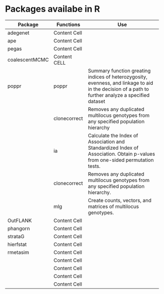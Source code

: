 Packages availabe in R
========

Package         | Functions    | Use
----------------| -------------|------------ |
adegenet        | Content Cell |
ape             | Content Cell |
pegas           | Content Cell |
coalescentMCMC  | Content CELL | 
poppr           | poppr        | Summary function greating indices of heterozygosity, evenness, and linkage to aid in the decision of a path to further analyze a specified dataset
                | clonecorrect | Removes any duplicated multilocus genotypes from any specified population hierarchy
                | ia           | Calculate the Index of Association and Standardized Index of Association. Obtain p-values from one-sided permutation tests.
                | clonecorrect | Removes any duplicated multilocus genotypes from any specified population hierarchy.
                | mlg          | Create counts, vectors, and matrices of multilocus genotypes.
OutFLANK        | Content Cell |
phangorn        | Content Cell |
strataG         | Content Cell |
hierfstat       | Content Cell |
rmetasim        | Content Cell |
                | Content Cell |
                | Content Cell |
                | Content Cell |
                | Content Cell |
